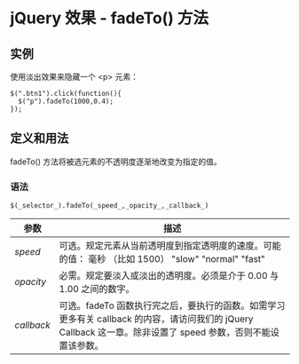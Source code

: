 # jQuery 效果 - fadeTo() 方法



## 实例

使用淡出效果来隐藏一个 &lt;p&gt; 元素：

```
$(".btn1").click(function(){
  $("p").fadeTo(1000,0.4);
});

```

## 定义和用法

fadeTo() 方法将被选元素的不透明度逐渐地改变为指定的值。

### 语法

```
$(_selector_).fadeTo(_speed_,_opacity_,_callback_)
```

| 参数 | 描述 |
| --- | --- |
| _speed_ | 可选。规定元素从当前透明度到指定透明度的速度。可能的值：   毫秒 （比如 1500）   "slow"   "normal"   "fast" |
| _opacity_ | 必需。规定要淡入或淡出的透明度。必须是介于 0.00 与 1.00 之间的数字。 |
| _callback_ | 可选。fadeTo 函数执行完之后，要执行的函数。如需学习更多有关 callback 的内容，请访问我们的 jQuery Callback 这一章。除非设置了 speed 参数，否则不能设置该参数。 |
